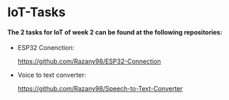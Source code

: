 # IoT-Tasks 

#### The 2 tasks for IoT of week 2 can be found at the following repositories: 


- ESP32 Conenction: 

     https://github.com/Razany98/ESP32-Connection 

- Voice to text converter: 

     https://github.com/Razany98/Speech-to-Text-Converter 
